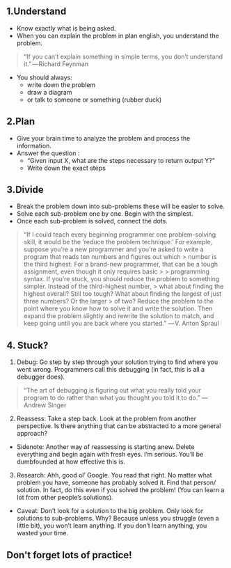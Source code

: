 ## 1.Understand
- Know exactly what is being asked.
- When you can explain the problem in plan english, you understand the problem.

> “If you can’t explain something in simple terms, you don’t understand it.” — Richard Feynman
 
 - You should always:
   - write down the problem
   - draw a diagram
   - or talk to someone or something (rubber duck)

## 2.Plan
- Give your brain time to analyze the problem and process the information.
- Answer the question : 
  - “Given input X, what are the steps necessary to return output Y?”
   - Write down the exact steps
 
 
## 3.Divide 
 - Break the problem down into sub-problems these will be easier to solve.
 - Solve each sub-problem one by one. Begin with the simplest.
 - Once each sub-problem is solved, connect the dots.
 
 
 
 > “If I could teach every beginning programmer one problem-solving skill, it would be the ‘reduce the problem technique.’
> For example, suppose you’re a new programmer and you’re asked to write a program that reads ten numbers and figures out which > number is the third highest. For a brand-new programmer, that can be a tough assignment, even though it only requires basic > > programming syntax. If you’re stuck, you should reduce the problem to something simpler. Instead of the third-highest number, > what about finding the highest overall? Still too tough? What about finding the largest of just three numbers? Or the larger > of two? Reduce the problem to the point where you know how to solve it and write the solution. Then expand the problem 
> slightly and rewrite the solution to match, and keep going until you are back where you started.”
 > — V. Anton Spraul
 
## 4. Stuck? 
 1. Debug: Go step by step through your solution trying to find where you went wrong. Programmers call this debugging (in fact, this is all a debugger does).
 
 
> “The art of debugging is figuring out what you really told your program to do rather than what you thought you told it to   do.”
> — Andrew Singer
 
 2. Reassess: Take a step back. Look at the problem from another perspective. Is there anything that can be abstracted to a more general approach?
 
 - Sidenote: Another way of reassessing is starting anew. Delete everything and begin again with fresh eyes. I’m serious. You’ll be dumbfounded at how effective this is.
 
3. Research: Ahh, good ol’ Google. You read that right. No matter what problem you have, someone has probably solved it. Find that person/ solution. In fact, do this even if you solved the problem! (You can learn a lot from other people’s solutions).

- Caveat: Don’t look for a solution to the big problem. Only look for solutions to sub-problems. Why? Because unless you struggle (even a little bit), you won’t learn anything. If you don’t learn anything, you wasted your time.
 
## Don't forget lots of practice!
 
 
 
 
 
 
 
 
 

